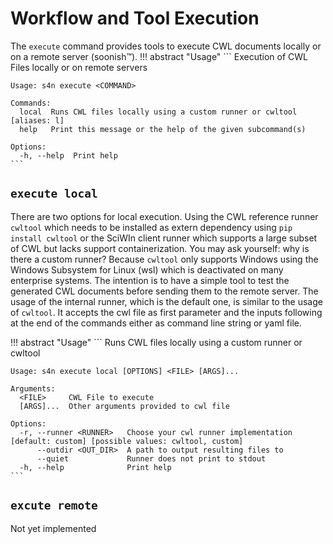 # Workflow and Tool Execution
The `execute` command provides tools to execute CWL documents locally or on a remote server (soonish™).
!!! abstract "Usage"
    ```
    Execution of CWL Files locally or on remote servers

    Usage: s4n execute <COMMAND>

    Commands:
      local  Runs CWL files locally using a custom runner or cwltool [aliases: l]
      help   Print this message or the help of the given subcommand(s)

    Options:
      -h, --help  Print help
    ```

## `execute local`
There are two options for local execution. Using the CWL reference runner `cwltool` which needs to be installed as extern dependency using `pip install cwltool` or the SciWIn client runner which supports a large subset of CWL but lacks support containerization. You may ask yourself: why is there a custom runner? Because `cwltool` only supports Windows using the Windows Subsystem for Linux (wsl) which is deactivated on many enterprise systems. The intention is to have a simple tool to test the generated CWL documents before sending them to the remote server.
The usage of the internal runner, which is the default one, is similar to the usage of `cwltool`. It accepts the cwl file as first parameter and the inputs following at the end of the commands either as command line string or yaml file.

!!! abstract "Usage"
    ```
    Runs CWL files locally using a custom runner or cwltool

    Usage: s4n execute local [OPTIONS] <FILE> [ARGS]...

    Arguments:
      <FILE>     CWL File to execute
      [ARGS]...  Other arguments provided to cwl file

    Options:
      -r, --runner <RUNNER>   Choose your cwl runner implementation [default: custom] [possible values: cwltool, custom]
          --outdir <OUT_DIR>  A path to output resulting files to
          --quiet             Runner does not print to stdout
      -h, --help              Print help
    ```


## `excute remote`
Not yet implemented